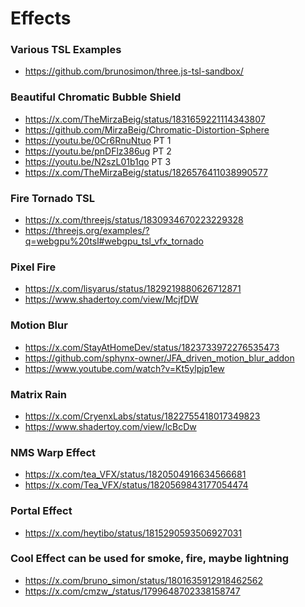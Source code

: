 # Effects

### Various TSL Examples
- https://github.com/brunosimon/three.js-tsl-sandbox/

### Beautiful Chromatic Bubble Shield
- https://x.com/TheMirzaBeig/status/1831659221114343807
- https://github.com/MirzaBeig/Chromatic-Distortion-Sphere
- https://youtu.be/0Cr6RnuNtuo PT 1
- https://youtu.be/pnDFlz386ug PT 2
- https://youtu.be/N2szL01b1qo PT 3
- https://x.com/TheMirzaBeig/status/1826576411038990577

### Fire Tornado TSL
- https://x.com/threejs/status/1830934670223229328
- https://threejs.org/examples/?q=webgpu%20tsl#webgpu_tsl_vfx_tornado

### Pixel Fire
- https://x.com/lisyarus/status/1829219880626712871
- https://www.shadertoy.com/view/McjfDW

### Motion Blur
- https://x.com/StayAtHomeDev/status/1823733972276535473
- https://github.com/sphynx-owner/JFA_driven_motion_blur_addon
- https://www.youtube.com/watch?v=Kt5ylpjp1ew

### Matrix Rain
- https://x.com/CryenxLabs/status/1822755418017349823
- https://www.shadertoy.com/view/lcBcDw

### NMS Warp Effect
- https://x.com/tea_VFX/status/1820504916634566681
- https://x.com/Tea_VFX/status/1820569843177054474

### Portal Effect
- https://x.com/heytibo/status/1815290593506927031

### Cool Effect can be used for smoke, fire, maybe lightning
- https://x.com/bruno_simon/status/1801635912918462562
- https://x.com/cmzw_/status/1799648702338158747